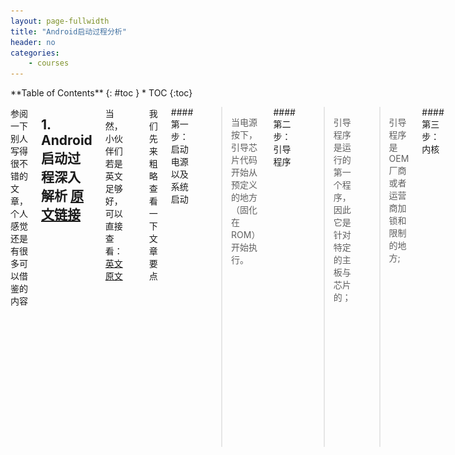 ```yaml
---
layout: page-fullwidth
title: "Android启动过程分析"
header: no
categories:
    - courses
---
```

<div class="row">
<div class="medium-4 medium-push-8 columns" markdown="1">
<div class="panel radius" markdown="1">
**Table of Contents**
{: #toc }
*  TOC
{:toc}
</div>
</div><!-- /.medium-4.columns -->



<div class="medium-8 medium-pull-4 columns" markdown="1">

参阅一下别人写得很不错的文章，个人感觉还是有很多可以借鉴的内容

##   1.  Android启动过程深入解析 [原文链接](http://blog.jobbole.com/67931/)

当然，小伙伴们若是英文足够好，可以直接查看：[英文原文](http://kpbird.blogspot.com/2012/11/in-depth-android-boot-sequence-process.html)

![Android_bootup1](/assets/Courses/Courses03_android_boot_squence.png)

我们先来粗略查看一下文章要点

####第一步：启动电源以及系统启动

>当电源按下，引导芯片代码开始从预定义的地方（固化在ROM）开始执行。

####第二步：引导程序

>引导程序是运行的第一个程序，因此它是针对特定的主板与芯片的；

>引导程序是OEM厂商或者运营商加锁和限制的地方;

####第三步：内核

>Android内核与桌面linux内核启动的方式差不多。

####第四步：init进程

>init进程有两个责任，一是挂载目录，比如/sys、/dev、/proc，二是运行init.rc脚本

####第五步：Zygote

>Zygote让Dalvik虚拟机共享代码、低内存占用以及最小的启动时间成为可能。

>Zygote是一个虚拟器进程，正如我们在前一个步骤所说的在系统引导的时候启动。Zygote预加载以及初始化核心库类。

####第六步：系统服务或服务

>系统服务同时使用native以及java编写，系统服务可以认为是一个进程。

>系统服务包含了所有的System Services。

>Zygote创建新的进程去启动系统服务。你可以在ZygoteInit类的”startSystemServer”方法中找到源代码。

####第七步：引导完成

>`ACTION_BOOT_COMPLETED` 启动已完成的广播

备注：在init.rc上还可以使用`on property:dev.bootcomplete=1`来处理你期望开机完成后做爱做的事情

##  2. Android启动分析 [原文链接](http://blog.csdn.net/dlmu2001/article/details/6537304)

由于前一篇文章，在`system_server或services`上讲解不够深入，现在利用这一篇文章来粗略讲解一下

关于这个文章的英文原文: [链接: Android Start Up](http://www.phonesdevelopers.com/1695827/)

接下来这一段，我是依据 [链接: 2.3服务启动过程](http://blog.csdn.net/dlmu2001/article/details/6537304#t8) 来讲解有关 `system_server`和`Services`的内容

####1. `daemons`和`Zygote`

>1) `init.rc`启动类似`adbd`, `debuggerd`, `rild`等核心后台进程，用于监听指定信息

>2) `Zygote`是用于初始化虚拟机的进程，监听请求创建虚拟机实例的socket，算是App的“鼻祖”

![2.1_init.rc_daemons_zygote](/assets/Courses/Courses03_android_bootup_01.gif "Android 启动分析：Daemons和Zygote")

####2. `Services Manager`

在 [init.rc](http://androidxref.com/4.4_r1/xref/system/core/rootdir/init.rc#448) 有这么一段内容

    service servicemanager /system/bin/servicemanager
        class core
        user system
        group system
        critical
        onrestart restart healthd
        onrestart restart zygote
        onrestart restart media
        onrestart restart surfaceflinger
        onrestart restart drm

>init.rc启动Service Manager，注册为Binder服务缺省的context manager，处理服务注册和监听

![2.2_init.rc_servicemanager](/assets/Courses/Courses03_android_bootup_02.gif "Android 启动分析：Services Manager")

####3. `system_server`

system_server是由Zygote分裂出来的一个进程(而非原文所说的由Runtime拉起)

`争议`：这里原文可能是针对较低版本的，经过分析源码，正确的应该是 [链接: system_server启动流程](http://images.cnitblog.com/blog/563439/201309/25154945-40c8b0ec63774e02af485973a4c05c45.png)

![system_server_start_up_seq_bad](/assets/Courses/Courses03_android_bootup_04.gif)

####4. `System server` init1和init2

在`system_server`起来之后，它调用了`init1`和`init2`

>init1: 拉起了`SurfaceFlinger`和`AudioFlinger`等（与硬件层交互的服务，主要是C/C++代码）

![init1](/assets/Courses/Courses03_android_bootup_05.gif "init1")

####5. 原生`server sevices`向`service manager`注册为IPC服务目标

比如AudioFlinger.cpp的instantiate函数

>init2: 拉起了`Activity Manager`和`Window Manager`等（与应用层、框架层交互的服务，主要是Java代码）

![init2](/assets/Courses/Courses03_android_bootup_06.gif "init2")

####6. `Android managed services`

SystemServer.java的run函数

![Managed Services](/assets/Courses/Courses03_android_bootup_07.gif)

####7. `Android managed services`向`service manager`注册

![Managed Services](/assets/Courses/Courses03_android_bootup_08.gif)

####8. `system_server`加载所有的服务后，系统初始化完成

![system_server](/assets/Courses/Courses03_android_bootup_09.gif)


####9. 桌面程序

`ActivityManagerService.java`的`startHomeActivityLocked`

![HomeActivity](/assets/Courses/Courses03_android_bootup_10.gif)

####10.其他App在自己进程中启动

![OtherActivity](/assets/Courses/Courses03_android_bootup_11.gif)

##  3. 图解Android - Zygote, System Server 启动分析 [原文链接](http://www.cnblogs.com/samchen2009/p/3294713.html)

这绝对是一篇好文，写得很精彩

相应的，这个博主的Github相关链接: [android_url](https://github.com/samchen2009/android_uml)

我对这里的`system_server`启动流程比较感兴趣，这里只贴出`system_server`相关的启动流程图

#### `system_server`启动流程图

![SystemServerUml](/assets/Courses/Courses03_android_bootup_systemServer.png "Android 启用分析: SystemServer启动流程图")
